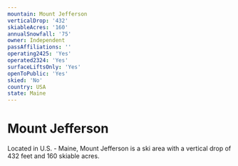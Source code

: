 ```yaml
---
mountain: Mount Jefferson
verticalDrop: '432'
skiableAcres: '160'
annualSnowfall: '75'
owner: Independent
passAffiliations: ''
operating2425: 'Yes'
operated2324: 'Yes'
surfaceLiftsOnly: 'Yes'
openToPublic: 'Yes'
skied: 'No'
country: USA
state: Maine
---
```


# Mount Jefferson

Located in U.S. - Maine, Mount Jefferson is a ski area with a vertical drop of 432 feet and 160 skiable acres.

